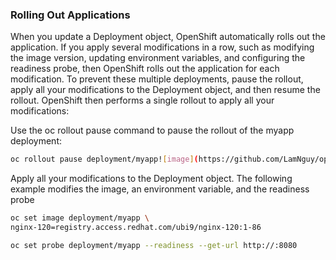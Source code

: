### Rolling Out Applications
When you update a Deployment object, OpenShift automatically rolls out the application. If you apply several modifications in a row, such as modifying the image version, updating environment variables, and configuring the readiness probe, then OpenShift rolls out the application for each modification.
To prevent these multiple deployments, pause the rollout, apply all your modifications to the Deployment object, and then resume the rollout. OpenShift then performs a single rollout to apply all your modifications:

Use the oc rollout pause command to pause the rollout of the myapp deployment:
```bash
oc rollout pause deployment/myapp![image](https://github.com/LamNguy/openshift-admin/assets/36146385/f6c83d95-149d-4926-a6f0-2a70ca47a1f2)
```

Apply all your modifications to the Deployment object. The following example modifies the image, an environment variable, and the readiness probe
```bash
oc set image deployment/myapp \
nginx-120=registry.access.redhat.com/ubi9/nginx-120:1-86

oc set probe deployment/myapp --readiness --get-url http://:8080
```
